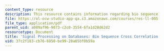```yaml
---
content_type: resource
description: This resource contains information regarding bio sequence cross correlation.
file: https://ol-ocw-studio-app-qa.s3.amazonaws.com/courses/res-ll-005-mathematics-of-big-data-and-machine-learning-january-iap-2020/37c2f183cb766850be9928a85bf0b59a_MITRES_LL_005F12_Lec6.pdf
file_type: application/pdf
parent_uid: a089af96-9073-c2c0-3554-6fa1d28d62d2
resourcetype: Document
title: 'Signal Processing on Databases: Bio Sequence Cross Correlation'
uid: 37c2f183-cb76-6850-be99-28a85bf0b59a
---
```

